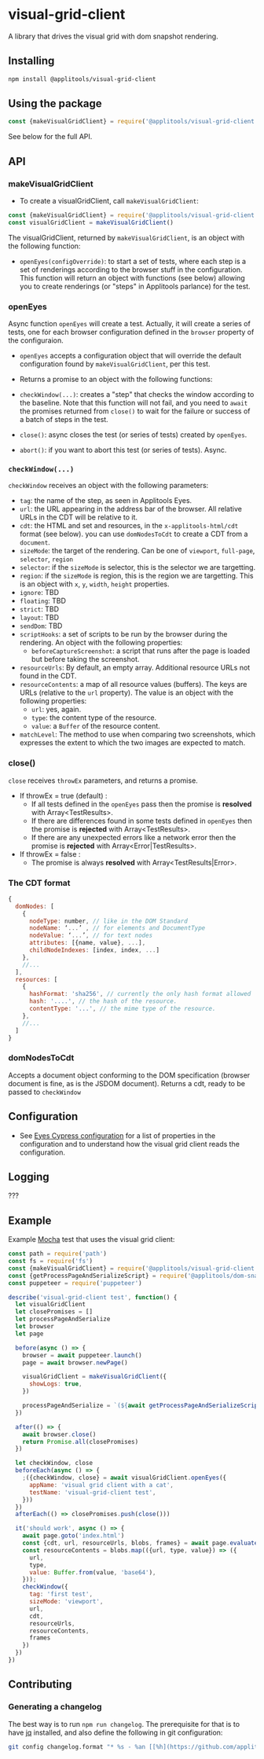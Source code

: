 # visual-grid-client

A library that drives the visual grid with dom snapshot rendering.

## Installing

```sh
npm install @applitools/visual-grid-client
```

## Using the package

```js
const {makeVisualGridClient} = require('@applitools/visual-grid-client')
```

See below for the full API.

## API

### makeVisualGridClient

* To create a visualGridClient, call `makeVisualGridClient`:

```js
const {makeVisualGridClient} = require('@applitools/visual-grid-client')
const visualGridClient = makeVisualGridClient()
```

The visualGridClient, returned by `makeVisualGridClient`, is an object with the following function:

* `openEyes(configOverride)`: to start a set of tests, where each step is a set of renderings according to the browser
  stuff in the configuration.
  This function will return an object with functions (see below) allowing you to create renderings (or "steps" in
  Applitools parlance) for the test.

### openEyes

Async function `openEyes` will create a test. Actually, it will create a series of tests, one for each browser configuration
defined in the `browser` property of the configuraion.

* `openEyes` accepts a configuration object that will override the default configuration found by
  `makeVisualGridClient`, per this test.

* Returns a promise to an object with the following functions:

* `checkWindow(...)`: creates a "step" that checks the window according to the baseline. Note that this
  function will not fail, and you need to `await` the promises returned from `close()` to wait for the failure or success
  of a batch of steps in the test.
* `close()`: async closes the test (or series of tests) created by `openEyes`.
* `abort()`: if you want to abort this test (or series of tests). Async.

### `checkWindow(...)`

`checkWindow` receives an object with the following parameters:

* `tag`: the name of the step, as seen in Applitools Eyes.
* `url`: the URL appearing in the address bar of the browser. All relative URLs in the CDT will be relative to it.
* `cdt`: the HTML and set and resources, in the `x-applitools-html/cdt` format (see below).
  you can use `domNodesToCdt` to create a CDT from a `document`.
* `sizeMode`: the target of the rendering. Can be one of `viewport`, `full-page`, `selector`, `region`
* `selector`: if the `sizeMode` is selector, this is the selector we are targetting.
* `region`: if the `sizeMode` is region, this is the region we are targetting.
  This is an object with `x`, `y`, `width`, `height` properties.
* `ignore`: TBD
* `floating`: TBD
* `strict`: TBD
* `layout`: TBD
* `sendDom`: TBD
* `scriptHooks`: a set of scripts to be run by the browser during the rendering.
   An object with the following properties:
  * `beforeCaptureScreenshot`: a script that runs after the page is loaded but before taking the screenshot.
* `resourceUrls`: By default, an empty array. Additional resource URLs not found in the CDT.
* `resourceContents`: a map of all resource values (buffers). The keys are URLs (relative to the `url` property).
  The value  is an object with the following properties:
  * `url`: yes, again.
  * `type`: the content type of the resource.
  * `value`: a `Buffer` of the resource content.
* `matchLevel`: The method to use when comparing two screenshots, which expresses the extent to which the two images are expected to match.

### close()

`close` receives `throwEx` parameters, and returns a promise.

* If throwEx = true (default) :
    * If all tests defined in the `openEyes` pass then the promise is **resolved** with Array\<TestResults\>.
    * If there are differences found in some tests defined in `openEyes` then the promise is **rejected** with Array\<TestResults\>.
    * If there are any unexpected errors like a network error then the promise is **rejected** with Array\<Error|TestResults\>.
* If throwEx = false :
    * The promise is always **resolved** with Array\<TestResults|Error\>.

### The CDT format

```js
{
  domNodes: [
    {
      nodeType: number, // like in the DOM Standard
      nodeName: ‘...’ , // for elements and DocumentType
      nodeValue: ‘...’, // for text nodes
      attributes: [{name, value}, ...],
      childNodeIndexes: [index, index, ...]
    },
    //...
  ],
  resources: [
    {
      hashFormat: 'sha256', // currently the only hash format allowed
      hash: '....', // the hash of the resource.
      contentType: '...', // the mime type of the resource.
    },
    //...
  ]
}

```

### domNodesToCdt

Accepts a document object conforming to the DOM specification (browser document is fine, as is the JSDOM document).
Returns a cdt, ready to be passed to `checkWindow`

## Configuration

* See [Eyes Cypress configuration](https://github.com/applitools/eyes.cypress#advanced-configuration)
  for a list of properties in the configuration and to understand how the visual grid client
  reads the configuration.

## Logging

???

## Example

Example [Mocha](https://www.npmjs.com/package/mocha) test that uses the visual grid client:

```js
const path = require('path')
const fs = require('fs')
const {makeVisualGridClient} = require('@applitools/visual-grid-client')
const {getProcessPageAndSerializeScript} = require('@applitools/dom-snapshot')
const puppeteer = require('puppeteer')

describe('visual-grid-client test', function() {
  let visualGridClient
  let closePromises = []
  let processPageAndSerialize
  let browser
  let page

  before(async () => {
    browser = await puppeteer.launch()
    page = await browser.newPage()

    visualGridClient = makeVisualGridClient({
      showLogs: true,
    })

    processPageAndSerialize = `(${await getProcessPageAndSerializeScript()})()`
  })

  after(() => {
    await browser.close()
    return Promise.all(closePromises)
  })

  let checkWindow, close
  beforeEach(async () => {
    ;({checkWindow, close} = await visualGridClient.openEyes({
      appName: 'visual grid client with a cat',
      testName: 'visual-grid-client test',
    }))
  })
  afterEach(() => closePromises.push(close()))

  it('should work', async () => {
    await page.goto('index.html')
    const {cdt, url, resourceUrls, blobs, frames} = await page.evaluate(processPageAndSerialize)
    const resourceContents = blobs.map(({url, type, value}) => ({
      url,
      type,
      value: Buffer.from(value, 'base64'),
    }));
    checkWindow({
      tag: 'first test',
      sizeMode: 'viewport',
      url,
      cdt,
      resourceUrls,
      resourceContents,
      frames
    })
  })
})
```

## Contributing

### Generating a changelog

The best way is to run `npm run changelog`. The prerequisite for that is to have [jq](https://stedolan.github.io/jq/) installed, and also define the following in git configuration:

```sh
git config changelog.format "* %s - %an [[%h](https://github.com/applitools/visual-grid-client/commit/%H)]"
```
